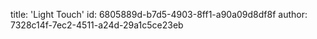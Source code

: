 title: 'Light Touch'
id: 6805889d-b7d5-4903-8ff1-a90a09d8df8f
author: 7328c14f-7ec2-4511-a24d-29a1c5ce23eb
